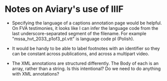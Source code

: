 # Notes on Aviary's use of IIIF

* Specifying the language of a captions annotation page would be helpful. On FVA
  testimonies, it looks like I can infer the language code from the last
  underscore-separated segment of the filename. For example
  "mssa_hvt_2033_p1of3_pl.vtt" is language code pl (Polish).

* It would be handy to be able to label footnotes with an identifier so they can
  be constant across publications, and across a multipart video.

* The XML annotations are structured differently. The Body of each is an array,
  rather than a string. Is this intentional? Do we need to do anything with XML
  annotations?

